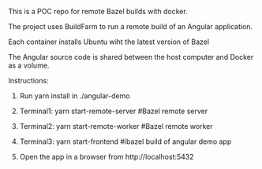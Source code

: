 This is a POC repo for remote Bazel builds with docker.

The project uses BuildFarm to run a remote build of an Angular application.

Each container installs Ubuntu wiht the latest version of Bazel

The Angular source code is shared between the host computer and Docker as a volume.

Instructions:
1) Run yarn install in ./angular-demo

2) Terminal1: yarn start-remote-server  #Bazel remote server

3) Terminal2: yarn start-remote-worker  #Bazel remote worker

4) Terminal3: yarn start-frontend       #ibazel build of angular demo app

5) Open the app in a browser from http://localhost:5432
